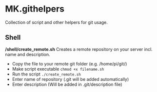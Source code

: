 # MK.githelpers
Collection of script and other helpers for git usage.

## Shell

**/shell/create_remote.sh**
Creates a remote repository on your server incl. name and description.

* Copy the file to your remote git folder (e.g. /home/pi/git/)
* Make script executable `chmod +x filename.sh`
* Run the script `./create_remote.sh`
* Enter name of repository (.git will be added automatically)
* Enter description (Will be added in .git/description file)
